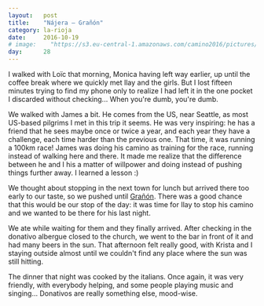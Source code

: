 ```yaml
---
layout:   post
title:    "Nájera — Grañón"
category: la-rioja
date:     2016-10-19
# image:    "https://s3.eu-central-1.amazonaws.com/camino2016/pictures/25/wine.jpg"
day:      28
---
```


I walked with Loïc that morning, Monica having left way earlier, up until the coffee break where we quickly met Ilay and the girls. But I lost fifteen minutes trying to find my phone only to realize I had left it in the one pocket I discarded without checking... When you're dumb, you're dumb.

We walked with James a bit. He comes from the US, near Seattle, as most US-based pilgrims I met in this trip it seems. He was very inspiring: he has a friend that he sees maybe once or twice a year, and each year they have a challenge, each time harder than the previous one. That time, it was running a 100km race! James was doing his camino as training for the race, running instead of walking here and there. It made me realize that the difference between he and I his a matter of willpower and doing instead of pushing things further away. I learned a lesson :)

We thought about stopping in the next town for lunch but arrived there too early to our taste, so we pushed until [Grañón](https://www.google.fr/maps/place/26259+Gra%C3%B1%C3%B3n,+La+Rioja,+Espagne/@42.4492518,-3.0313593,16z/data=!3m1!4b1!4m5!3m4!1s0xd457ea32ff3d059:0xd90140acb505b129!8m2!3d42.4491748!4d-3.0269051?hl=fr). There was a good chance that this would be our stop of the day: it was time for Ilay to stop his camino and we wanted to be there for his last night.

We ate while waiting for them and they finally arrived. After checking in the donativo albergue closed to the church, we went to the bar in front of it and had many beers in the sun. That afternoon felt really good, with Krista and I staying outside almost until we couldn't find any place where the sun was still hitting.

The dinner that night was cooked by the italians. Once again, it was very friendly, with everybody helping, and some people playing music and singing... Donativos are really something else, mood-wise.
